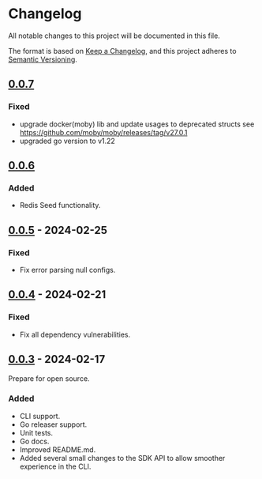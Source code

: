 # Changelog

All notable changes to this project will be documented in this file.

The format is based on [Keep a Changelog](https://keepachangelog.com/en/1.0.0/),
and this project adheres to [Semantic Versioning](https://semver.org/spec/v2.0.0.html).

## [0.0.7](https://github.com/PerimeterX/envite/compare/v0.0.6...v0.0.7)

### Fixed

- upgrade docker(moby) lib and update usages to deprecated structs see https://github.com/moby/moby/releases/tag/v27.0.1
- upgraded go version to v1.22

## [0.0.6](https://github.com/PerimeterX/envite/compare/v0.0.5...v0.0.6)

### Added

- Redis Seed functionality.

## [0.0.5](https://github.com/PerimeterX/envite/compare/v0.0.4...v0.0.5) - 2024-02-25

### Fixed

- Fix error parsing null configs.

## [0.0.4](https://github.com/PerimeterX/envite/compare/v0.0.3...v0.0.4) - 2024-02-21

### Fixed

- Fix all dependency vulnerabilities.

## [0.0.3](https://github.com/PerimeterX/envite/compare/v0.0.2...v0.0.3) - 2024-02-17

Prepare for open source.

### Added

- CLI support.
- Go releaser support.
- Unit tests.
- Go docs.
- Improved README.md.
- Added several small changes to the SDK API to allow smoother experience in the CLI.

